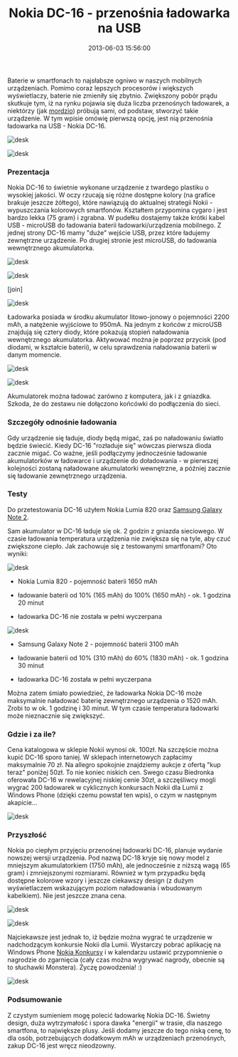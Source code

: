 ﻿---
layout:     post
title:      Nokia DC-16 - przenośnia ładowarka na USB
date:       2013-06-03 15:56:00
summary:    Baterie w smartfonach to najsłabsze ogniwo w naszych mobilnych urządzeniach. Pomimo coraz lepszych procesorów i większych wyświetlaczy, baterie nie zmieniły się zbytnio. Zwiększony pobór prądu skutkuje tym, iż na rynku pojawia się duża liczba przenośnych ładowarek, a niektórzy (jak mordzio) próbują ...
categories: sprzęt porady urządzenia mobilne
---



Baterie w smartfonach to najsłabsze ogniwo w naszych mobilnych urządzeniach. Pomimo coraz lepszych procesorów i większych wyświetlaczy, baterie nie zmieniły się zbytnio. Zwiększony pobór prądu skutkuje tym, iż na rynku pojawia się duża liczba przenośnych ładowarek, a niektórzy (jak [mordzio](http://www.dobreprogramy.pl/mordzio/PowerBank-za-grosze,41423.html)) próbują sami, od podstaw, stworzyć takie urządzenie. W tym wpisie omówię pierwszą opcję, jest nią przenośnia ładowarka na USB - Nokia DC-16.



![desk](https://raw.githubusercontent.com/djfoxer/djfoxer.github.io/master/_img/2013-6-3-_89_/g_-_608x405_-_-_41610x20130531143833_0.jpg)




![desk](https://raw.githubusercontent.com/djfoxer/djfoxer.github.io/master/_img/2013-6-3-_89_/g_-_608x405_-_-_41610x20130530225911_0.jpg)





### Prezentacja

 

Nokia DC-16 to świetnie wykonane urządzenie z twardego plastiku o wysokiej jakości. W oczy rzucają się różne dostępne kolory (na grafice brakuje jeszcze żółtego), które nawiązują do aktualnej strategii Nokii - wypuszczania kolorowych smartfonów. Kształtem przypomina cygaro i jest bardzo lekka (75 gram) i zgrabna. W pudełku dostajemy także krótki kabel USB - microUSB do ładowania baterii ładowarki/urządzenia mobilnego. Z jednej strony DC-16 mamy &quot;duże&quot; wejście USB, przez które ładujemy zewnętrzne urządzenie. Po drugiej stronie jest microUSB, do ładowania wewnętrznego akumulatorka. 



![desk](https://raw.githubusercontent.com/djfoxer/djfoxer.github.io/master/_img/2013-6-3-_89_/g_-_608x405_-_-_41610x20130530225905_0.jpg)





![desk](https://raw.githubusercontent.com/djfoxer/djfoxer.github.io/master/_img/2013-6-3-_89_/g_-_288x192_-_-_41610x20130530225855_0.jpg)

[join]

![desk](https://raw.githubusercontent.com/djfoxer/djfoxer.github.io/master/_img/2013-6-3-_89_/g_-_288x192_-_-_41610x20130530225900_0.jpg)



Ładowarka posiada w środku akumulator litowo-jonowy o pojemności 2200 mAh, a natężenie wyjściowe to 950mA. Na jednym z końców z microUSB znajdują się cztery diody, które pokazują stopień naładowania wewnętrznego akumulatorka. Aktywować można je poprzez przycisk (pod diodami, w kształcie baterii), w celu sprawdzenia naładowania baterii w danym momencie. 



![desk](https://raw.githubusercontent.com/djfoxer/djfoxer.github.io/master/_img/2013-6-3-_89_/g_-_608x405_-_-_41610x20130530225836_0.jpg)




![desk](https://raw.githubusercontent.com/djfoxer/djfoxer.github.io/master/_img/2013-6-3-_89_/g_-_608x405_-_-_41610x20130530225843_0.jpg)



Akumulatorek można ładować zarówno z komputera, jak i z gniazdka. Szkoda, że do zestawu nie dołączono końcówki do podłączenia do sieci.



### Szczegóły odnośnie ładowania



Gdy urządzenie się ładuje, diody będą migać, zaś po naładowaniu światło będzie świecić. Kiedy DC-16 &quot;rozładuje się&quot; wówczas pierwsza dioda zacznie migać. Co ważne, jeśli podłączymy jednocześnie ładowanie akumulatorków w ładowarce i urządzenie do doładowania - w pierwszej kolejności zostaną naładowane akumulatorki wewnętrzne, a później zacznie się ładowanie zewnętrznego urządzenia.



### Testy


Do przetestowania DC-16 użyłem Nokia Lumia 820 oraz [Samsung Galaxy Note 2](http://www.dobreprogramy.pl/djfoxer/Samsung-Galaxy-Note--smartfon-na-rozdrozu,38644.html). 

Sam akumulator w DC-16 ładuje się ok. 2 godzin z gniazda sieciowego. W czasie ładowania temperatura urządzenia nie zwiększa się na tyle, aby czuć zwiększone ciepło.
Jak zachowuje się z testowanymi smartfonami? Oto wyniki:




![desk](https://raw.githubusercontent.com/djfoxer/djfoxer.github.io/master/_img/2013-6-3-_89_/g_-_608x405_-_-_41610x20130530225932_0.jpg)





  * Nokia Lumia 820 - pojemność baterii 1650 mAh



  * ładowanie baterii od 10% (165 mAh) do 100% (1650 mAh) - ok. 1 godzina 20 minut


  * ładowarka DC-16 nie została w pełni wyczerpana






![desk](https://raw.githubusercontent.com/djfoxer/djfoxer.github.io/master/_img/2013-6-3-_89_/g_-_608x405_-_-_41610x20130530225938_0.jpg)






  * Samsung Galaxy Note 2 - pojemność baterii 3100 mAh



  * ładowanie baterii od 10% (310 mAh) do 60% (1830 mAh) - ok. 1 godzina 30 minut


  * ładowarka DC-16 została w pełni wyczerpana









Można zatem śmiało powiedzieć, że ładowarka Nokia DC-16 może maksymalnie naładować baterię zewnętrznego urządzenia o 1520 mAh. Zrobi to w  ok. 1 godzinę i 30 minut. W tym czasie temperatura ładowarki może nieznacznie się zwiększyć.






### Gdzie i za ile?



Cena katalogowa w sklepie Nokii wynosi ok. 100zł. Na szczęście można kupić DC-16 sporo taniej. W sklepach internetowych zapłacimy maksymalnie 70 zł. Na allegro spokojnie znajdziemy aukcje z ofertą &quot;kup teraz&quot; poniżej 50zł. To nie koniec niskich cen. Swego czasu Biedronka oferowała DC-16 w rewelacyjnej niskiej cenie 30zł, a szczęśliwcy mogli wygrać 200 ładowarek w cyklicznych konkursach Nokii dla Lumii z Windows Phone (dzięki czemu powstał ten wpis), o czym w następnym akapicie...



![desk](https://raw.githubusercontent.com/djfoxer/djfoxer.github.io/master/_img/2013-6-3-_89_/g_-_608x405_-_-_41610x20130531184135_0.jpg)





### Przyszłość


Nokia po ciepłym przyjęciu przenośnej ładowarki DC-16, planuje wydanie nowszej wersji urządzenia. Pod nazwą DC-18 kryje się nowy model z mniejszym akumulatorkiem (1750 mAh), ale jednocześnie z niższą wagą (65 gram) i zmniejszonymi rozmiarami. Również w tym przypadku będą dostępne kolorowe wzory i jeszcze ciekawszy design (z dużym wyświetlaczem wskazującym poziom naładowania i wbudowanym kabelkiem). Nie jest jeszcze znana cena. 



![desk](https://raw.githubusercontent.com/djfoxer/djfoxer.github.io/master/_img/2013-6-3-_89_/g_-_608x405_-_-_41610x20130601161458_0.jpg)




![desk](https://raw.githubusercontent.com/djfoxer/djfoxer.github.io/master/_img/2013-6-3-_89_/g_-_608x405_-_-_41610x20130601161504_0.jpg)



Najciekawsze jest jednak to, iż będzie można wygrać te urządzenie w nadchodzącym konkursie Nokii dla Lumii. Wystarczy pobrać aplikację na Windows Phone [Nokia Konkursy](http://www.windowsphone.com/pl-pl/store/app/nokia-konkursy/1fa2f9a8-de8d-41c9-b7f1-1e3d28c09025) i w kalendarzu ustawić przypomnienie o nagrodzie do zgarnięcia (cały czas można wygrywać nagrody, obecnie są to słuchawki Monstera). Życzę powodzenia! :)



![desk](https://raw.githubusercontent.com/djfoxer/djfoxer.github.io/master/_img/2013-6-3-_89_/g_-_608x405_-_-_41610x20130531184139_0.jpg)





### Podsumowanie


Z czystym sumieniem mogę polecić ładowarkę Nokia DC-16. Świetny design, duża wytrzymałość i spora dawka &quot;energii&quot; w trasie, dla naszego smartfona, to największe plusy. Jeśli dodamy jeszcze do tego niską cenę, to dla osób, potrzebujących dodatkowym mAh w urządzeniach przenośnych, zakup DC-16 jest wręcz nieodzowny.